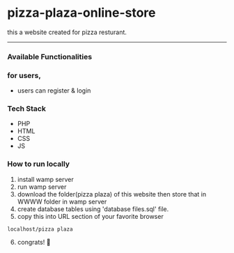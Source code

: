 # pizza-plaza-online-store

this a website created for pizza resturant.
***
### Available Functionalities 
### for users,
- users can register & login

### Tech Stack
* PHP
* HTML
* CSS
* JS
 
### How to run locally
1. install wamp server
2. run wamp server
3. download the folder(pizza plaza) of this website then store that in WWWW folder in wamp server
4. create database tables using 'database files.sql' file.
5. copy this into URL section of your favorite browser
```
localhost/pizza plaza
```
6. congrats! 🥳
